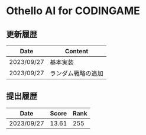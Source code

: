 # Othello AI for CODINGAME

## 更新履歴
|Date|Content|
|---|---|
|2023/09/27| 基本実装 |
|2023/09/27| ランダム戦略の追加 |

## 提出履歴
|Date|Score|Rank|
|---|---|---|
|2023/09/27| 13.61 | 255 |